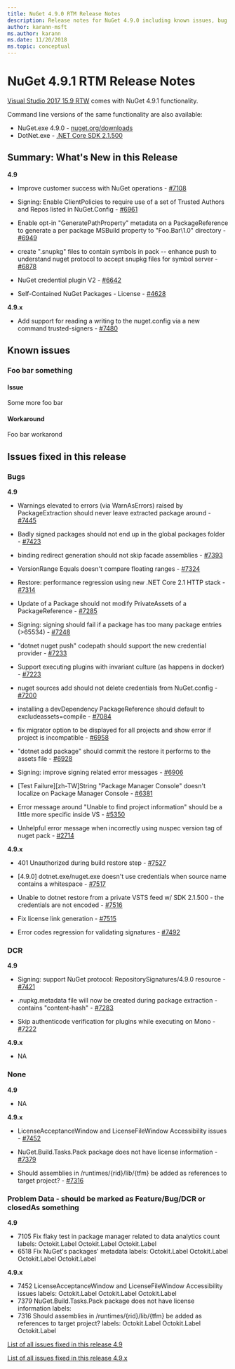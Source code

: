 ```yaml
---
title: NuGet 4.9.0 RTM Release Notes
description: Release notes for NuGet 4.9.0 including known issues, bug fixes, added features, and DCRs.
author: karann-msft
ms.author: karann
ms.date: 11/20/2018
ms.topic: conceptual
---
```


# NuGet 4.9.1 RTM Release Notes

[Visual Studio 2017 15.9 RTW](https://www.visualstudio.com/news/releasenotes/vs2017-relnotes) comes with NuGet 4.9.1 functionality.


Command line versions of the same functionality are also available:
* NuGet.exe 4.9.0 - [nuget.org/downloads](https://nuget.org/downloads)
* DotNet.exe - [.NET Core SDK 2.1.500](https://www.microsoft.com/net/download/visual-studio-sdks)


## Summary: What's New in this Release

**4.9**

* Improve customer success with NuGet operations - [#7108](https://github.com/NuGet/Home/issues/7108)

* Signing: Enable ClientPolicies to require use of a set of Trusted Authors and Repos listed in NuGet.Config - [#6961](https://github.com/NuGet/Home/issues/6961)

* Enable opt-in "GeneratePathProperty" metadata on a PackageReference to generate a per package MSBuild property to "Foo.Bar\1.0\" directory - [#6949](https://github.com/NuGet/Home/issues/6949)

* create ".snupkg" files to contain symbols in pack -- enhance push to understand nuget protocol to accept snupkg files for symbol server - [#6878](https://github.com/NuGet/Home/issues/6878)

* NuGet credential plugin V2 - [#6642](https://github.com/NuGet/Home/issues/6642)

* Self-Contained NuGet Packages - License - [#4628](https://github.com/NuGet/Home/issues/4628)

**4.9.x**

* Add support for reading a writing to the nuget.config via a new command trusted-signers - [#7480](https://github.com/NuGet/Home/issues/7480)

## Known issues
### Foo bar something

#### Issue
Some more foo bar

#### Workaround
Foo bar workarond

## Issues fixed in this release

### Bugs

**4.9**
* Warnings elevated to errors (via WarnAsErrors) raised by PackageExtraction should never leave extracted package around - [#7445](https://github.com/NuGet/Home/issues/7445)

* Badly signed packages should not end up in the global packages folder - [#7423](https://github.com/NuGet/Home/issues/7423)

* binding redirect generation should not skip facade assemblies - [#7393](https://github.com/NuGet/Home/issues/7393)

* VersionRange Equals doesn't compare floating ranges - [#7324](https://github.com/NuGet/Home/issues/7324)

* Restore:  performance regression using new .NET Core 2.1 HTTP stack - [#7314](https://github.com/NuGet/Home/issues/7314)

* Update of a Package should not modify PrivateAssets of a PackageReference - [#7285](https://github.com/NuGet/Home/issues/7285)

* Signing:  signing should fail if a package has too many package entries (>65534) - [#7248](https://github.com/NuGet/Home/issues/7248)

* "dotnet nuget push" codepath should support the new credential provider - [#7233](https://github.com/NuGet/Home/issues/7233)

* Support executing plugins with invariant culture (as happens in docker) - [#7223](https://github.com/NuGet/Home/issues/7223)

* nuget sources add should not delete credentials from NuGet.config - [#7200](https://github.com/NuGet/Home/issues/7200)

* installing a devDependency PackageReference should default to excludeassets=compile - [#7084](https://github.com/NuGet/Home/issues/7084)

* fix migrator option to be displayed for all projects and show error if project is incompatible - [#6958](https://github.com/NuGet/Home/issues/6958)

* "dotnet add package" should commit the restore it performs to the assets file - [#6928](https://github.com/NuGet/Home/issues/6928)

* Signing:  improve signing related error messages - [#6906](https://github.com/NuGet/Home/issues/6906)

* [Test Failure][zh-TW]String "Package Manager Console" doesn't localize on Package Manager Console  - [#6381](https://github.com/NuGet/Home/issues/6381)

* Error message around "Unable to find project information" should be a little more specific inside VS - [#5350](https://github.com/NuGet/Home/issues/5350)

* Unhelpful error message when incorrectly using nuspec version tag of nuget pack - [#2714](https://github.com/NuGet/Home/issues/2714)

**4.9.x**

* 401 Unauthorized during build restore step - [#7527](https://github.com/NuGet/Home/issues/7527)

* [4.9.0] dotnet.exe/nuget.exe doesn't use credentials when source name contains a whitespace - [#7517](https://github.com/NuGet/Home/issues/7517)

* Unable to dotnet restore from a private VSTS feed w/ SDK 2.1.500 - the credentials are not encoded - [#7516](https://github.com/NuGet/Home/issues/7516)

* Fix license link generation - [#7515](https://github.com/NuGet/Home/issues/7515)

* Error codes regression for validating signatures - [#7492](https://github.com/NuGet/Home/issues/7492)


### DCR

**4.9**

* Signing:  support NuGet protocol: RepositorySignatures/4.9.0 resource - [#7421](https://github.com/NuGet/Home/issues/7421)

* .nupkg.metadata file will now be created during package extraction - contains "content-hash" - [#7283](https://github.com/NuGet/Home/issues/7283)

* Skip authenticode verification for plugins while executing on Mono - [#7222](https://github.com/NuGet/Home/issues/7222)


**4.9.x**
* NA


### None

**4.9**
* NA


**4.9.x**

* LicenseAcceptanceWindow and LicenseFileWindow Accessibility issues - [#7452](https://github.com/NuGet/Home/issues/7452)

* NuGet.Build.Tasks.Pack package does not have license information - [#7379](https://github.com/NuGet/Home/issues/7379)

* Should assemblies in /runtimes/{rid}/lib/{tfm} be added as references to target project? - [#7316](https://github.com/NuGet/Home/issues/7316)



### Problem Data - should be marked as Feature/Bug/DCR or closedAs something

**4.9**

* 7105 Fix flaky test in package manager related to data analytics count labels: Octokit.Label Octokit.Label Octokit.Label 
* 6518 Fix NuGet's packages' metadata labels: Octokit.Label Octokit.Label Octokit.Label Octokit.Label 

**4.9.x**

* 7452 LicenseAcceptanceWindow and LicenseFileWindow Accessibility issues labels: Octokit.Label Octokit.Label Octokit.Label 
* 7379 NuGet.Build.Tasks.Pack package does not have license information labels: 
* 7316 Should assemblies in /runtimes/{rid}/lib/{tfm} be added as references to target project? labels: Octokit.Label Octokit.Label Octokit.Label 


[List of all issues fixed in this release 4.9](https://github.com/NuGet/Home/issues?q=is%3Aissue+is%3Aclosed+milestone%3A%224.9")

[List of all issues fixed in this release 4.9.x](https://github.com/NuGet/Home/issues?q=is%3Aissue+is%3Aclosed+milestone%3A%224.9.x")
